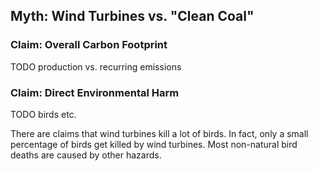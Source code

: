## Myth: Wind Turbines vs. "Clean Coal"

### Claim: Overall Carbon Footprint

TODO production vs. recurring emissions

### Claim: Direct Environmental Harm

TODO birds etc.

There are claims that wind turbines kill a lot of birds. 
In fact, only a small percentage of birds get killed by wind turbines.
Most non-natural bird deaths are caused by other hazards.
